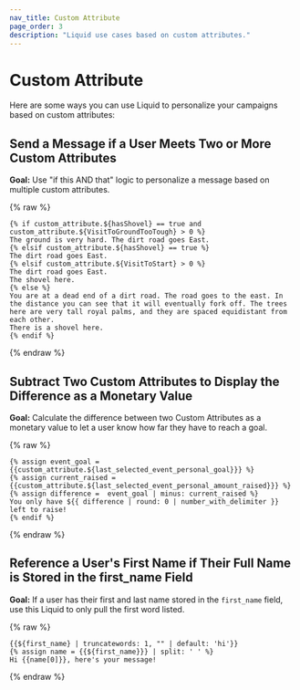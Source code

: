 ```yaml
---
nav_title: Custom Attribute
page_order: 3
description: "Liquid use cases based on custom attributes."
---
```


# Custom Attribute

Here are some ways you can use Liquid to personalize your campaigns based on custom attributes:

## Send a Message if a User Meets Two or More Custom Attributes

**Goal:** Use "if this AND that" logic to personalize a message based on multiple custom attributes.

{% raw %}

```liquid
{% if custom_attribute.${hasShovel} == true and custom_attribute.${VisitToGroundTooTough} > 0 %}
The ground is very hard. The dirt road goes East.
{% elsif custom_attribute.${hasShovel} == true %}
The dirt road goes East.
{% elsif custom_attribute.${VisitToStart} > 0 %}
The dirt road goes East.
The shovel here.
{% else %}
You are at a dead end of a dirt road. The road goes to the east. In the distance you can see that it will eventually fork off. The trees here are very tall royal palms, and they are spaced equidistant from each other.
There is a shovel here.
{% endif %}
```

{% endraw %}

## Subtract Two Custom Attributes to Display the Difference as a Monetary Value

**Goal:** Calculate the difference between two Custom Attributes as a monetary value to let a user know how far they have to reach a goal.

{% raw %}

```liquid
{% assign event_goal = {{custom_attribute.${last_selected_event_personal_goal}}} %}
{% assign current_raised =  {{custom_attribute.${last_selected_event_personal_amount_raised}}} %}
{% assign difference =  event_goal | minus: current_raised %}
You only have ${{ difference | round: 0 | number_with_delimiter }} left to raise!
{% endif %}
```

{% endraw %}

## Reference a User's First Name if Their Full Name is Stored in the first_name Field

**Goal:** If a user has their first and last name stored in the `first_name` field, use this Liquid to only pull the first word listed.

{% raw %}

```liquid
{{${first_name} | truncatewords: 1, "" | default: 'hi'}}
{% assign name = {{${first_name}}} | split: ' ' %}
Hi {{name[0]}}, here's your message!
```

{% endraw %}